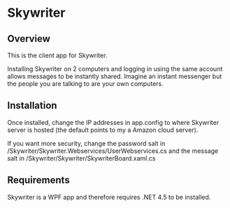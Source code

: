 Skywriter
=========


## Overview

This is the client app for Skywriter. 

Installing Skywriter on 2 computers and logging in using the same account allows messages to be instantly shared. Imagine an instant messenger but the people you are talking to are your own computers.


## Installation

Once installed, change the IP addresses in app.config to where Skywriter server is hosted (the default points to my a Amazon cloud server).

If you want more security, change the password salt in /Skywriter/Skywriter.Webservices/UserWebservices.cs and the message salt in /Skywriter/Skywriter/SkywriterBoard.xaml.cs


## Requirements

Skywriter is a WPF app and therefore requires .NET 4.5 to be installed.
